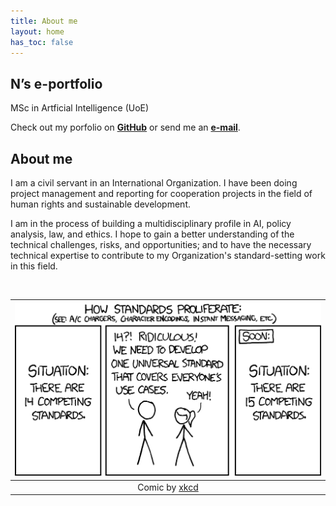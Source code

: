 ```yaml
---
title: About me
layout: home
has_toc: false
---
```

## N’s e-portfolio  
MSc in Artficial Intelligence (UoE)

Check out my porfolio on <a href="https://github.com/no22138/eportfolio/" target="_blank">**GitHub**</a> or send me an [**e-mail**](mailto:no22138@essex.ac.uk).
## About me
I am a civil servant in an International Organization. I have been doing project management and reporting for cooperation projects in the field of human rights and sustainable development.

I am in the process of building a multidisciplinary profile in AI, policy analysis, law, and ethics. I hope to gain a better understanding of the technical challenges, risks, and opportunities; and to have the necessary technical expertise to contribute to my Organization's standard-setting work in this field.

<br>

|<img src="./Image-main page.png"> | 
|:--:| 
| Comic by <a href="https://xkcd.com/" target="_blank">xkcd |
